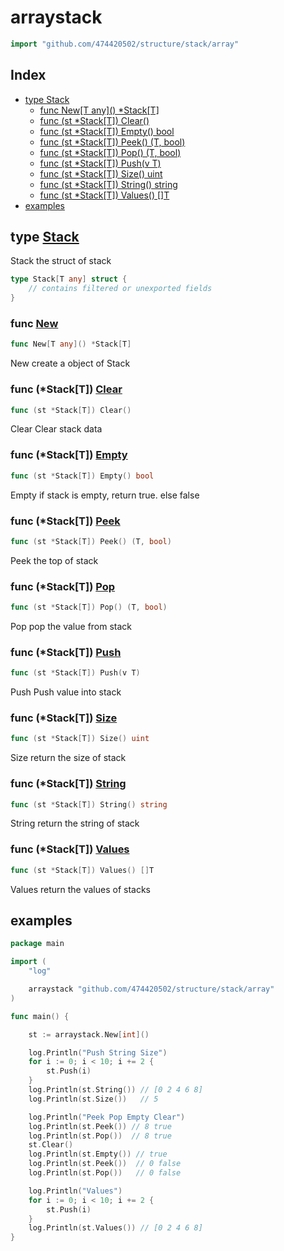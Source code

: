 <!-- Code generated by gomarkdoc. DO NOT EDIT -->

# arraystack

```go
import "github.com/474420502/structure/stack/array"
```

## Index

- [type Stack](<#type-stack>)
  - [func New\[T any\]() *Stack[T]](<#func-new>)
  - [func (st *Stack[T]) Clear()](<#func-stackt-clear>)
  - [func (st *Stack[T]) Empty() bool](<#func-stackt-empty>)
  - [func (st *Stack[T]) Peek() (T, bool)](<#func-stackt-peek>)
  - [func (st *Stack[T]) Pop() (T, bool)](<#func-stackt-pop>)
  - [func (st *Stack[T]) Push(v T)](<#func-stackt-push>)
  - [func (st *Stack[T]) Size() uint](<#func-stackt-size>)
  - [func (st *Stack[T]) String() string](<#func-stackt-string>)
  - [func (st *Stack[T]) Values() []T](<#func-stackt-values>)
- [examples](<#examples>)


## type [Stack](<#examples>)

Stack the struct of stack

```go
type Stack[T any] struct {
    // contains filtered or unexported fields
}
```

### func [New](<#examples>)

```go
func New[T any]() *Stack[T]
```

New  create a object of Stack

### func \(\*Stack\[T\]\) [Clear](<#examples>)

```go
func (st *Stack[T]) Clear()
```

Clear Clear stack data

### func \(\*Stack\[T\]\) [Empty](<#examples>)

```go
func (st *Stack[T]) Empty() bool
```

Empty if stack is empty\, return true\. else false

### func \(\*Stack\[T\]\) [Peek](<#examples>)

```go
func (st *Stack[T]) Peek() (T, bool)
```

Peek the top of stack

### func \(\*Stack\[T\]\) [Pop](<#examples>)

```go
func (st *Stack[T]) Pop() (T, bool)
```

Pop pop the value from stack

### func \(\*Stack\[T\]\) [Push](<#examples>)

```go
func (st *Stack[T]) Push(v T)
```

Push Push value into stack

### func \(\*Stack\[T\]\) [Size](<#examples>)

```go
func (st *Stack[T]) Size() uint
```

Size return the size of stack

### func \(\*Stack\[T\]\) [String](<#examples>)

```go
func (st *Stack[T]) String() string
```

String return the string of stack

### func \(\*Stack\[T\]\) [Values](<#examples>)

```go
func (st *Stack[T]) Values() []T
```

Values return the values of stacks

## examples

```go
package main

import (
	"log"

	arraystack "github.com/474420502/structure/stack/array"
)

func main() {

	st := arraystack.New[int]()

	log.Println("Push String Size")
	for i := 0; i < 10; i += 2 {
		st.Push(i)
	}
	log.Println(st.String()) // [0 2 4 6 8]
	log.Println(st.Size())   // 5

	log.Println("Peek Pop Empty Clear")
	log.Println(st.Peek()) // 8 true
	log.Println(st.Pop())  // 8 true
	st.Clear()
	log.Println(st.Empty()) // true
	log.Println(st.Peek())  // 0 false
	log.Println(st.Pop())   // 0 false

	log.Println("Values")
	for i := 0; i < 10; i += 2 {
		st.Push(i)
	}
	log.Println(st.Values()) // [0 2 4 6 8]
}

```